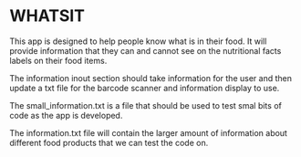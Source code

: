 # WHATSIT

This app is designed to help people know what is in their food. It will provide 
information that they can and cannot see on the nutritional facts labels on their food items. 

The information inout section should take information for the user and then update a 
txt file for the barcode scanner and information display to use. 

The small_information.txt is a file that should be used to test smal bits of code as the app 
is developed. 

The information.txt file will contain the larger amount of information about different food
products that we can test the code on. 